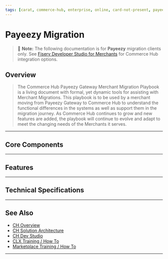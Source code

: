 ```yaml
---
tags: [carat, commerce-hub, enterprise, online, card-not-present, payeezy]
---
```


# Payeezy Migration

<!-- theme: danger -->
>  :memo: **Note:** The following documentation is for **Payeezy** migration clients only. See [Fiserv Developer Studio for Merchants](https://developer.fiserv.com/merchants) for Commerce Hub integration options.

## Overview

>The Commerce Hub Payeezy Gateway Merchant Migration Playbook is a living document with formal, yet dynamic tools for assisting with Merchant Migrations. This playbook is to be used by a merchant moving from Payeezy Gateway to Commerce Hub to understand the functional differences in the systems as well as support them in the migration journey. As Commerce Hub continues to grow and new features are added, the playbook will continue to evolve and adapt to meet the changing needs of the Merchants it serves.  

---

## Core Components

<!-- type: row -->
<!-- type: card
title: API Structure
description: Differences in API
[Learn More](?path=docs/Resources/Guides/Payeezy/Payeezy-Migration-ExtendedCoreAPI.md)
-->

<!-- type: card
title: Configuration
description: Differences in Configuration.
[Learn More](?path=docs/Resources/Guides/Payeezy/Payeezy-Migration-ExtendedCoreConfig.md)
-->

<!-- type: card
title: Virtual Terminal
description: Differences in Virtual Terminal functionality.
[Learn More](?path=docs/Resources/Guides/Payeezy/Payeezy-Migration-ExtendedCoreVT.md)
-->

<!-- type: card
title: Reporting
description: Differences in Reporting capabilities.
[Learn More](?path=docs/Resources/Guides/Payeezy/Payeezy-Migration-ExtendedCoreReporting.md)
-->
<!-- type: row-end -->
---

## Features
<!-- type: row -->
<!-- type: card
title: Velocity Controls
description: Velocity Contorls core differences
[Learn More](?path=docs/Resources/Guides/Payeezy/Payeezy-Migration-ExtendedFeaturesVelocity.md)
-->

<!-- type: card
title: AVS Filters
description: AVS Filters core differences
[Learn More](?path=docs/Resources/Guides/Payeezy/Payeezy-Migration-ExtendedFeaturesAVS.md)
-->

<!-- type: card
title: CVV2 Filters
description: CVV2 Filters core differences
[Learn More](?path=docs/Resources/Guides/Payeezy/Payeezy-Migration-ExtendedFeaturesCVV2.md)
-->

<!-- type: card
title: Soft Descriptors
description: Soft Descriptors core differences
[Learn More](?path=docs/Resources/Guides/Payeezy/Payeezy-Migration-ExtendedFeaturesSoftD.md)
-->
<!-- type: row-end -->
<!-- type: row -->
<!-- type: card
title: Tokenization
description: Tokenization core differences
[Learn More](?path=docs/Resources/Guides/Payeezy/Payeezy-Migration-ExtendedFeaturesTokens.md)
-->

<!-- type: card
title: Encrypted Wallet
description: Encrypted Wallet core differences
[Learn More](?path=docs/Resources/Guides/Payeezy/Payeezy-Migration-ExtendedFeaturesEncWallet.md)
-->

<!-- type: card
title: Decrypted Wallet
description: Decrypted Wallet core differences
[Learn More](?path=docs/Resources/Guides/Payeezy/Payeezy-Migration-ExtendedFeaturesDecWallet.md)
-->

<!-- type: card
title: Account Verification
description: Account Verification core differences
[Learn More](?path=docs/Resources/Guides/Payeezy/Payeezy-Migration-ExtendedFeaturesAcctVer.md)
-->
<!-- type: row-end -->
<!-- type: row -->
<!-- type: card
title: Quick Key
description: Quick Key core differences
[Learn More](?path=docs/Resources/Guides/Payeezy/Payeezy-Migration-ExtendedFeaturesQuickKey.md)
-->
<!-- type: row-end -->
---

## Technical Specifications

<!-- type: row -->
<!-- type: card
title: Element Level Mapping
description: API Spec Mapping.
[Learn More](?path=docs/Resources/Guides/Payeezy/Payeezy-Migration-ExtendedTechnicalAPI.md)
-->

<!-- type: card
title: Required Fields
description: Fields Required in a request by Commerce Hub for each transaction.
[Learn More](?path=docs/Resources/Guides/Payeezy/Payeezy-Migration-ExtendedTechnicalRequired.md)
-->

<!-- type: card
title: CTR Creation
description: CTR element creation specs.
[Learn More](?path=docs/Resources/Guides/Payeezy/Payeezy-Migration-ExtendedTechnicalCTR.md)
-->
<!-- type: row-end -->
---

## See Also

- [CH Overview](?path=docs/Resources/API-Documents/Payments_VAS/Verification.md)
- [CH Solution Architecture](?path=docs/Resources/API-Documents/Payments_VAS/Verification.md)
- [CH Dev Studio](?path=docs/Resources/API-Documents/Payments_VAS/Verification.md)
- [CLX Training / How To](?path=docs/Resources/API-Documents/Payments_VAS/Verification.md)
- [Marketplace Training / How To](?path=docs/Resources/API-Documents/Payments_VAS/Verification.md)


---
